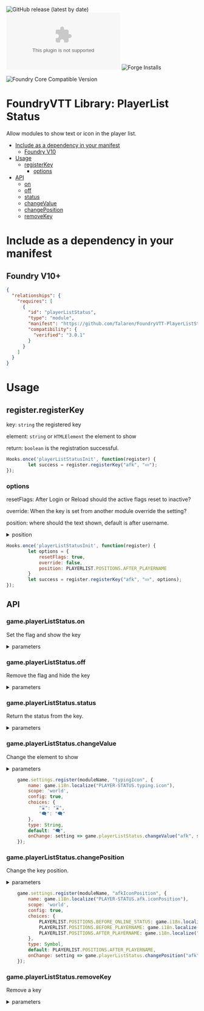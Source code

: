 ![GitHub release (latest by date)](https://img.shields.io/github/v/release/Talaren/FoundryVTT-PlayerListStatus?style=for-the-badge)
![GitHub release (latest by date)](https://img.shields.io/github/downloads/Talaren/FoundryVTT-PlayerListStatus/latest/module.zip?style=for-the-badge)
![Forge Installs](https://img.shields.io/badge/dynamic/json?label=Forge%20Installs&query=package.installs&suffix=%25&url=https://forge-vtt.com/api/bazaar/package/playerListStatus&colorB=green&style=for-the-badge)

![Foundry Core Compatible Version](https://img.shields.io/badge/dynamic/json.svg?url=https://github.com/Talaren/FoundryVTT-PlayerListStatus/releases/latest/download/module.json&label=Foundry%20Version&query=$.compatibility.verified&colorB=green&style=for-the-badge)

# FoundryVTT Library: PlayerList Status

Allow modules to show text or icon in the player list.

* [Include as a dependency in your manifest](#include-as-a-dependency-in-your-manifest)
  + [Foundry V10](#foundry-v10)
* [Usage](#usage)
  + [registerKey](#registerregisterkey)
    - [options](#options)
* [API](#api)
  + [on](#gameplayerliststatuson)
  + [off](#gameplayerliststatusoff)
  + [status](#gameplayerliststatusstatus)
  + [changeValue](#gameplayerliststatuschangevalue)
  + [changePosition](#gameplayerliststatuschangeposition)
  + [removeKey](#gameplayerliststatusremovekey)


# Include as a dependency in your manifest

## Foundry V10+

```json
{
  "relationships": {
    "requires": [
      {
        "id": "playerListStatus",
        "type": "module",
        "manifest": "https://github.com/Talaren/FoundryVTT-PlayerListStatus/releases/latest/download/module.json",
        "compatibility": {
          "verified": "3.0.1"
        }
      }
    ]
  }
}
```

# Usage

## register.registerKey

key: `string` the registered key

element: `string` or `HTMLElement` the element to show

return: `boolean` is the registration successful.

```js
Hooks.once('playerListStatusInit', function(register) {
		let success = register.registerKey("afk", "💤");
});

```


### options

resetFlags: After Login or Reload should the active flags reset to inactive?

override: When the key is set from another module override the setting?

position: where should the text shown, default is after username.

<details><summary>position</summary>

`game.playerListStatus.positions.beforeOnlineStatus`

`game.playerListStatus.positions.beforePlayername`

`game.playerListStatus.positions.afterPlayername`
</details>

```js
Hooks.once('playerListStatusInit', function(register) {
		let options = {
			resetFlags: true,
			override: false,
			position: PLAYERLIST.POSITIONS.AFTER_PLAYERNAME
		}
		let success = register.registerKey("afk", "💤", options);
});

```


## API

### game.playerListStatus.on
Set the flag and show the key

<details><summary>parameters</summary>

key: `string` the registered key

id: (optional) `string` a user id
</details>


### game.playerListStatus.off

Remove the flag and hide the key

<details><summary>parameters</summary>

key: `string` the registered key

id: (optional) `string` a user id
</details>


### game.playerListStatus.status
Return the status from the key.

<details><summary>parameters</summary>

key: `string` the registered key

id: (optional) `string` a user id

return: `boolean` is key active?
</details>


### game.playerListStatus.changeValue

Change the element to show

<details><summary>parameters</summary>

key: `string` the registered key

element: `string` or `HTMLElement` the element to show
</details>

```js
	game.settings.register(moduleName, "typingIcon", {
		name: game.i18n.localize("PLAYER-STATUS.typing.icon"),
		scope: 'world',
		config: true,
		choices: {
			"⌛": "⌛",
			"🗨️": "🗨️"
		},
		type: String,
		default: "🗨️",
		onChange: setting => game.playerListStatus.changeValue("afk", setting)
	});

```


### game.playerListStatus.changePosition

Change the key position.

<details><summary>parameters</summary>

key: `string` the registered key

element: `game.playerListStatus.positions` the position to show the key
</details>

```js
	game.settings.register(moduleName, "afkIconPosition", {
		name: game.i18n.localize("PLAYER-STATUS.afk.iconPosition"),
		scope: 'world',
		config: true,
		choices: {
            PLAYERLIST.POSITIONS.BEFORE_ONLINE_STATUS: game.i18n.localize("PLAYER-STATUS.iconPosition.beforeOnline"),
            PLAYERLIST.POSITIONS.BEFORE_PLAYERNAME: game.i18n.localize("PLAYER-STATUS.iconPosition.afterOnline"),
            PLAYERLIST.POSITIONS.AFTER_PLAYERNAME: game.i18n.localize("PLAYER-STATUS.iconPosition.afterName")
		},
		type: Symbol,
		default: PLAYERLIST.POSITIONS.AFTER_PLAYERNAME,
		onChange: setting => game.playerListStatus.changePosition("afk", setting)
	});

```


### game.playerListStatus.removeKey

Remove a key

<details><summary>parameters</summary>

key: `string` the registered key
</details>
